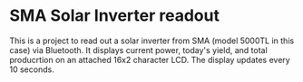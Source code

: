 # SMA Solar Inverter readout

This is a project to read out a solar inverter from SMA (model 5000TL in this
case) via Bluetooth. It displays current power, today's yield, and total
producrtion on an attached 16x2 character LCD. The display updates every 10
seconds.
